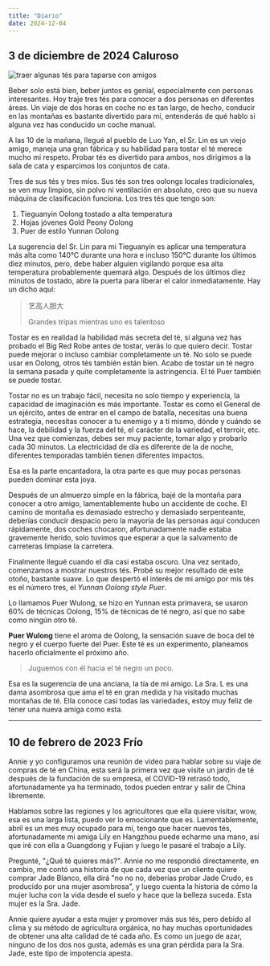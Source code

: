 ```yaml
---
title: "Diario"
date: 2024-12-04
---
```


## 3 de diciembre de 2024 Caluroso

![traer algunas tés para taparse con amigos](/img/cupping-fun.jpg)

Beber solo está bien, beber juntos es genial, especialmente con personas interesantes. Hoy traje tres tés para conocer a dos personas en diferentes áreas. Un viaje de dos horas en coche no es tan largo, de hecho, conducir en las montañas es bastante divertido para mí, entenderás de qué hablo si alguna vez has conducido un coche manual.

A las 10 de la mañana, llegué al pueblo de Luo Yan, el Sr. Lin es un viejo amigo, maneja una gran fábrica y su habilidad para tostar el té merece mucho mi respeto. Probar tés es divertido para ambos, nos dirigimos a la sala de cata y esparcimos los conjuntos de cata.

Tres de sus tés y tres míos. Sus tés son tres oolongs locales tradicionales, se ven muy limpios, sin polvo ni ventilación en absoluto, creo que su nueva máquina de clasificación funciona. Los tres tés que tengo son:

1. Tieguanyin Oolong tostado a alta temperatura
2. Hojas jóvenes Gold Peony Oolong
3. Puer de estilo Yunnan Oolong

La sugerencia del Sr. Lin para mi Tieguanyin es aplicar una temperatura más alta como 140°C durante una hora e incluso 150°C durante los últimos diez minutos, pero, debe haber alguien vigilando porque esa alta temperatura probablemente quemará algo. Después de los últimos diez minutos de tostado, abre la puerta para liberar el calor inmediatamente. Hay un dicho aquí:

> 艺高人胆大
>
> Grandes tripas mientras uno es talentoso

Tostar es en realidad la habilidad más secreta del té, si alguna vez has probado el Big Red Robe antes de tostar, verás lo que quiero decir. Tostar puede mejorar o incluso cambiar completamente un té. No solo se puede usar en Oolong, otros tés también están bien. Acabo de tostar un té negro la semana pasada y quite completamente la astringencia. El té Puer también se puede tostar.

Tostar no es un trabajo fácil, necesita no solo tiempo y experiencia, la capacidad de imaginación es más importante. Tostar es como el General de un ejército, antes de entrar en el campo de batalla, necesitas una buena estrategia, necesitas conocer a tu enemigo y a ti mismo, dónde y cuándo se hace, la debilidad y la fuerza del té, el carácter de la variedad, el terroir, etc. Una vez que comienzas, debes ser muy paciente, tomar algo y probarlo cada 30 minutos. La electricidad de día es diferente de la de noche, diferentes temporadas también tienen diferentes impactos.

Esa es la parte encantadora, la otra parte es que muy pocas personas pueden dominar esta joya.

Después de un almuerzo simple en la fábrica, bajé de la montaña para conocer a otro amigo, lamentablemente hubo un accidente de coche. El camino de montaña es demasiado estrecho y demasiado serpenteante, deberías conducir despacio pero la mayoría de las personas aquí conducen rápidamente, dos coches chocaron, afortunadamente nadie estaba gravemente herido, solo tuvimos que esperar a que la salvamento de carreteras limpiase la carretera.

Finalmente llegué cuando el día casi estaba oscuro. Una vez sentado, comenzamos a mostrar nuestros tés. Probé su mejor resultado de este otoño, bastante suave. Lo que despertó el interés de mi amigo por mis tés es el número tres, el *Yunnan Oolong style Puer*.

Lo llamamos Puer Wulong, se hizo en Yunnan esta primavera, se usaron 60% de técnicas Oolong, 15% de técnicas de té negro, así que no sabe como ningún otro té.

**Puer Wulong** tiene el aroma de Oolong, la sensación suave de boca del té negro y el cuerpo fuerte del Puer. Este té es un experimento, planeamos hacerlo oficialmente el próximo año.

> Juguemos con él hacia el té negro un poco.

Esa es la sugerencia de una anciana, la tía de mi amigo. La Sra. L es una dama asombrosa que ama el té en gran medida y ha visitado muchas montañas de té. Ella conoce casi todas las variedades, estoy muy feliz de tener una nueva amiga como esta.

---

## 10 de febrero de 2023 Frío

Annie y yo configuramos una reunión de video para hablar sobre su viaje de compras de té en China, esta será la primera vez que visite un jardín de té después de la fundación de su empresa, el COVID-19 retrasó todo, afortunadamente ya ha terminado, todos pueden entrar y salir de China libremente.

Hablamos sobre las regiones y los agricultores que ella quiere visitar, wow, esa es una larga lista, puedo ver lo emocionante que es. Lamentablemente, abril es un mes muy ocupado para mí, tengo que hacer nuevos tés, afortunadamente mi amiga Lily en Hangzhou puede echarme una mano, así que iré con ella a Guangdong y Fujian y luego le pasaré el trabajo a Lily.

Pregunté, "¿Qué té quieres más?". Annie no me respondió directamente, en cambio, me contó una historia de que cada vez que un cliente quiere comprar Jade Blanco, ella dirá "no no no, deberías probar Jade Crudo, es producido por una mujer asombrosa", y luego cuenta la historia de cómo la mujer lucha con la vida desde el suelo y hace que la belleza suceda. Esta mujer es la Sra. Jade.

Annie quiere ayudar a esta mujer y promover más sus tés, pero debido al clima y su método de agricultura orgánica, no hay muchas oportunidades de obtener una alta calidad de té cada año. Es como un juego de azar, ninguno de los dos nos gusta, además es una gran pérdida para la Sra. Jade, este tipo de impotencia apesta.

